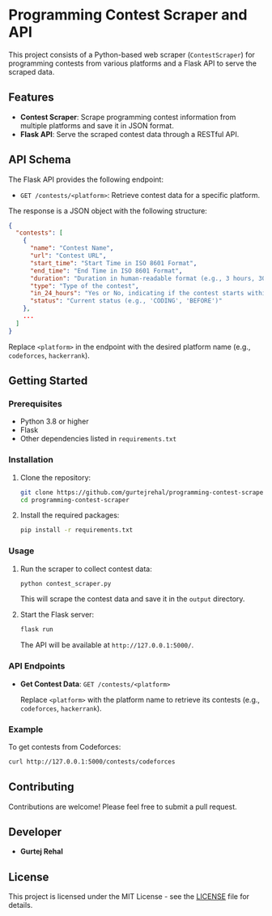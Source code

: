 
# Programming Contest Scraper and API

This project consists of a Python-based web scraper (`ContestScraper`) for programming contests from various platforms and a Flask API to serve the scraped data.

## Features

- **Contest Scraper**: Scrape programming contest information from multiple platforms and save it in JSON format.
- **Flask API**: Serve the scraped contest data through a RESTful API.

## API Schema

The Flask API provides the following endpoint:

- `GET /contests/<platform>`: Retrieve contest data for a specific platform.

The response is a JSON object with the following structure:

```json
{
  "contests": [
    {
      "name": "Contest Name",
      "url": "Contest URL",
      "start_time": "Start Time in ISO 8601 Format",
      "end_time": "End Time in ISO 8601 Format",
      "duration": "Duration in human-readable format (e.g., 3 hours, 30 minutes)",
      "type": "Type of the contest",
      "in_24_hours": "Yes or No, indicating if the contest starts within 24 hours",
      "status": "Current status (e.g., 'CODING', 'BEFORE')"
    },
    ...
  ]
}
```

Replace `<platform>` in the endpoint with the desired platform name (e.g., `codeforces`, `hackerrank`).

## Getting Started

### Prerequisites

- Python 3.8 or higher
- Flask
- Other dependencies listed in `requirements.txt`

### Installation

1. Clone the repository:

   ```sh
   git clone https://github.com/gurtejrehal/programming-contest-scraper.git
   cd programming-contest-scraper
   ```

2. Install the required packages:

   ```sh
   pip install -r requirements.txt
   ```

### Usage

1. Run the scraper to collect contest data:

   ```sh
   python contest_scraper.py
   ```

   This will scrape the contest data and save it in the `output` directory.

2. Start the Flask server:

   ```sh
   flask run
   ```

   The API will be available at `http://127.0.0.1:5000/`.

### API Endpoints

- **Get Contest Data**: `GET /contests/<platform>`

   Replace `<platform>` with the platform name to retrieve its contests (e.g., `codeforces`, `hackerrank`).

### Example

To get contests from Codeforces:

```sh
curl http://127.0.0.1:5000/contests/codeforces
```

## Contributing

Contributions are welcome! Please feel free to submit a pull request.

## Developer

- **Gurtej Rehal**

## License

This project is licensed under the MIT License - see the [LICENSE](LICENSE) file for details.
